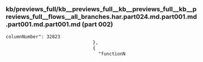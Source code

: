 ### kb/previews_full/kb__previews_full__kb__previews_full__kb__previews_full__flows__all_branches.har.part024.md.part001.md.part001.md.part001.md (part 002)

```md
columnNumber": 32823
                                },
                                {
                                  "functionN
```

```
